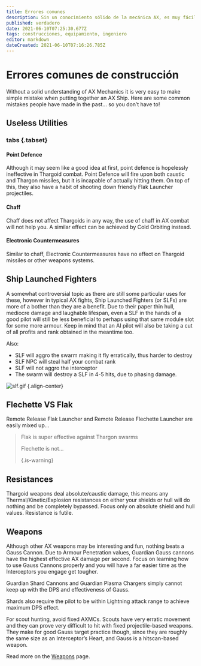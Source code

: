 ```yaml
---
title: Errores comunes
description: Sin un conocimiento sólido de la mecánica AX, es muy fácil cometer un simple error al armar un barco AX.
published: verdadero
date: 2021-06-10T07:25:30.677Z
tags: construcciones, equipamiento, ingeniero
editor: markdown
dateCreated: 2021-06-10T07:16:26.785Z
---
```


# Errores comunes de construcción
Without a solid understanding of AX Mechanics it is very easy to make simple mistake when putting together an AX Ship. Here are some common mistakes people have made in the past… so you don’t have to!

## Useless Utilities
### tabs {.tabset}
#### Point Defence
Although it may seem like a good idea at first, point defence is hopelessly ineffective in Thargoid combat. Point Defence will fire upon both caustic and Thargon missiles, but it is incapable of actually hitting them. On top of this, they also have a habit of shooting down friendly Flak Launcher projectiles.

#### Chaff
Chaff does not affect Thargoids in any way, the use of chaff in AX combat will not help you. A similar effect can be achieved by Cold Orbiting instead.

#### Electronic Countermeasures
Similar to chaff, Electronic Countermeasures have no effect on Thargoid missiles or other weapons systems.

## Ship Launched Fighters
A somewhat controversial topic as there are still some particular uses for these, however in typical AX fights, Ship Launched Fighters (or SLFs) are more of a bother than they are a benefit. Due to their paper thin hull, mediocre damage and laughable lifespan, even a SLF in the hands of a good pilot will still be less beneficial to perhaps using that same module slot for some more armour. Keep in mind that an AI pilot will also be taking a cut of all profits and rank obtained in the meantime too.

Also:
- SLF will aggro the swarm making it fly erratically, thus harder to destroy
- SLF NPC will steal half your combat rank
- SLF will not aggro the interceptor
- The swarm will destroy a SLF in 4-5 hits, due to phasing damage.

![slf.gif](/img/slf.gif) {.align-center}

## Flechette VS Flak
Remote Release Flak Launcher and Remote Release Flechette Launcher are easily mixed up…

> Flak is super effective against Thargon swarms
> 
> Flechette is not… 
> 
> {.is-warning}


## Resistances
Thargoid weapons deal absolute/caustic damage, this means any Thermal/Kinetic/Explosion resistances on either your shields or hull will do nothing and be completely bypassed. Focus only on absolute shield and hull values. Resistance is futile.

## Weapons
Although other AX weapons may be interesting and fun, nothing beats a Gauss Cannon. Due to Armour Penetration values, Guardian Gauss cannons have the highest effective AX damage per second. Focus on learning how to use Gauss Cannons properly and you will have a far easier time as the Interceptors you engage get tougher.

Guardian Shard Cannons and Guardian Plasma Chargers simply cannot keep up with the DPS and effectiveness of Gauss.

Shards also require the pilot to be within Lightning attack range to achieve maximum DPS effect.

For scout hunting, avoid fixed AXMCs. Scouts have very erratic movement and they can prove very difficult to hit with fixed projectile-based weapons. They make for good Gauss target practice though, since they are roughly the same size as an Interceptor’s Heart, and Gauss is a hitscan-based weapon.

Read more on the [Weapons](/en/weapons) page.